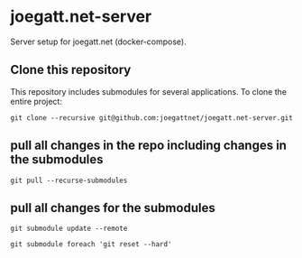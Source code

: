 # joegatt.net-server

Server setup for joegatt.net (docker-compose).

## Clone this repository

This repository includes submodules for several applications. To clone the entire project:

    git clone --recursive git@github.com:joegattnet/joegatt.net-server.git

## pull all changes in the repo including changes in the submodules

    git pull --recurse-submodules

## pull all changes for the submodules

    git submodule update --remote

    git submodule foreach 'git reset --hard'
